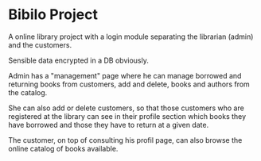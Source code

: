# Bibilo Project

A online library project with a login module separating the librarian (admin) and the customers.

Sensible data encrypted in a DB obviously.

Admin has a "management" page where he can manage borrowed and returning books from customers, add and delete, books and authors from the catalog.

She can also add or delete customers, so that those customers who are registered at the library can see in their profile section which books they have borrowed and those they have to return at a given date.

The customer, on top of consulting his profil page, can also browse the online catalog of books available.
